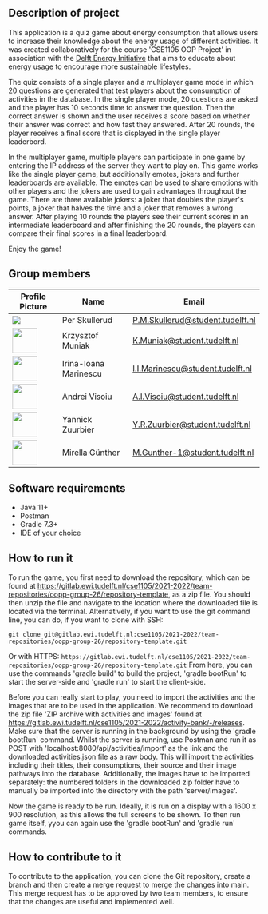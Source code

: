 ## Description of project

This application is a quiz game about energy consumption that allows users to increase their knowledge about the energy usage of different activities. It was created collaboratively for the course 'CSE1105 OOP Project' in association with the [Delft Energy Initiative](https://www.tudelft.nl/en/energy) that aims to educate about energy usage to encourage more sustainable lifestyles.

The quiz consists of a single player and a multiplayer game mode in which 20 questions are generated that test players about the consumption of activities in the database. In the single player mode, 20 questions are asked and the player has 10 seconds time to answer the question. Then the correct answer is shown and the user receives a score based on whether their answer was correct and how fast they answered. After 20 rounds, the player receives a final score that is displayed in the single player leaderbord.

In the multiplayer game, multiple players can participate in one game by entering the IP address of the server they want to play on. This game works like the single player game, but additionally emotes, jokers and further leaderboards are available. The emotes can be used to share emotions with other players and the jokers are used to gain advantages throughout the game. There are three available jokers: a joker that doubles the player's points, a joker that halves the time and a joker that removes a wrong answer. After playing 10 rounds the players see their current scores in an intermediate leaderboard and after finishing the 20 rounds, the players can compare their final scores in a final leaderboard.

Enjoy the game!

## Group members

| Profile Picture | Name | Email                            |
|---|---|----------------------------------|
| ![](https://secure.gravatar.com/avatar/b4b2377134a5db565b9ee30727daa206?s=180&d=identicon&size=50) | Per Skullerud | P.M.Skullerud@student.tudelft.nl |
| <img src="https://gitlab.ewi.tudelft.nl/uploads/-/system/user/avatar/4739/avatar.png?width=400" width="50" height="50"> | Krzysztof Muniak | K.Muniak@student.tudelft.nl    |
| <img src="https://secure.gravatar.com/avatar/9b498f4dab0f22afbcdcac94b67ec66c?s=800&d=identicon" height=50 width=50> | Irina-Ioana Marinescu | I.I.Marinescu@student.tudelft.nl |
|<img src="https://gitlab.ewi.tudelft.nl/uploads/-/system/user/avatar/4522/avatar.png?width=400" width="50" height="50"> | Andrei Visoiu | A.I.Visoiu@student.tudelft.nl    |
| <img src="https://secure.gravatar.com/avatar/ecda8f54079e20a5f22fc7b4c1dae20f?s=180&d=identicon" width="50" height="50"> | Yannick Zuurbier | Y.R.Zuurbier@student.tudelft.nl  |
| <img src="https://gitlab.ewi.tudelft.nl/uploads/-/system/user/avatar/4626/avatar.png?width=400" width="50" height="50"> | Mirella Günther | M.Gunther-1@student.tudelft.nl   |

## Software requirements

* Java 11+
* Postman
* Gradle 7.3+
* IDE of your choice

## How to run it

To run the game, you first need to download the repository, which can be found at https://gitlab.ewi.tudelft.nl/cse1105/2021-2022/team-repositories/oopp-group-26/repository-template, as a zip file. You should then unzip the file and navigate to the location where the downloaded file is located via the terminal. 
Alternatively, if you want to use the git command line, you can do, if you want to clone with SSH:

`
git clone git@gitlab.ewi.tudelft.nl:cse1105/2021-2022/team-repositories/oopp-group-26/repository-template.git
`

Or with HTTPS:
`
https://gitlab.ewi.tudelft.nl/cse1105/2021-2022/team-repositories/oopp-group-26/repository-template.git
`
From here, you can use the commands 'gradle build' to build the project, 'gradle bootRun' to start the server-side and 'gradle run' to start the client-side.

Before you can really start to play, you need to import the activities and the images that are to be used in the application. We recommend to download the zip file 'ZIP archive with activities and images' found at https://gitlab.ewi.tudelft.nl/cse1105/2021-2022/activity-bank/-/releases. Make sure that the server is running in the background by using the 'gradle bootRun' command. Whilst the server is running, use Postman and run it as POST with 'localhost:8080/api/activities/import' as the link and the downloaded activities.json file as a raw body. This will import the activities including their titles, their consumptions, their source and their image pathways into the database. Additionally, the images have to be imported separately: the numbered folders in the downloaded zip folder have to manually be imported into the directory with the path 'server/images'.

Now the game is ready to be run. Ideally, it is run on a display with a 1600 x 900 resolution, as this allows the full screens to be shown. To then run game itself, yyou can again use the 'gradle bootRun' and 'gradle run' commands.

## How to contribute to it

To contribute to the application, you can clone the Git repository, create a branch and then create a merge request to merge the changes into main. This merge request has to be approved by two team members, to ensure that the changes are useful and implemented well.
